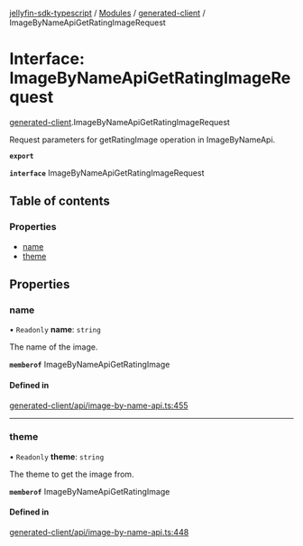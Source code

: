 [jellyfin-sdk-typescript](../README.md) / [Modules](../modules.md) / [generated-client](../modules/generated_client.md) / ImageByNameApiGetRatingImageRequest

# Interface: ImageByNameApiGetRatingImageRequest

[generated-client](../modules/generated_client.md).ImageByNameApiGetRatingImageRequest

Request parameters for getRatingImage operation in ImageByNameApi.

**`export`**

**`interface`** ImageByNameApiGetRatingImageRequest

## Table of contents

### Properties

- [name](generated_client.ImageByNameApiGetRatingImageRequest.md#name)
- [theme](generated_client.ImageByNameApiGetRatingImageRequest.md#theme)

## Properties

### name

• `Readonly` **name**: `string`

The name of the image.

**`memberof`** ImageByNameApiGetRatingImage

#### Defined in

[generated-client/api/image-by-name-api.ts:455](https://github.com/thornbill/jellyfin-sdk-typescript/blob/e430881/src/generated-client/api/image-by-name-api.ts#L455)

___

### theme

• `Readonly` **theme**: `string`

The theme to get the image from.

**`memberof`** ImageByNameApiGetRatingImage

#### Defined in

[generated-client/api/image-by-name-api.ts:448](https://github.com/thornbill/jellyfin-sdk-typescript/blob/e430881/src/generated-client/api/image-by-name-api.ts#L448)
